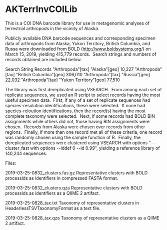 # AKTerrInvCOILib
This is a COI DNA barcode library for use in metagenomic analyses of terrestrial arthropods in the vicinity of Alaska.

Publicly available DNA barcode sequences and corresponding specimen data of arthropods from Alaska, Yukon Territory, British Columbia, and Russa were downloaded from BOLD (http://www.boldsystems.org/) on March 15, 2019, yielding 415,779 records.  Search strings and numbers of records obtained are included below.

Search String                             Records
"Arthropoda"[tax] "Alaska"[geo]            10,227
"Arthropoda"[tax] "British Columbia"[geo] 306,010
"Arthropoda"[tax] "Russia"[geo]            22,032
"Arthropoda"[tax] "Yukon Territory"[geo]   77,510

The library was first dereplicated using VSEARCH.  From among each set of replicate sequences, we used an R script to select records having the most useful specimen data.  First, if any of a set of replicate sequences had species-resolution identifications, these were selected.  If none had species-reloution identifications, then the record(s) having the most complete taxonomy were selected.  Next, if some records had BOLD BIN assignments while others did not, those having BIN assignments were chosen.  Records from Alaska were chosen over records from other regions.  Finally, if more than one record met all of these criteria, one record was randomly chosen using the sample function of R.  Finally, the dereplicated sequences were clustered using VSEARCH with options "--cluster_fast with options --iddef 0 --id 0.99", yielding a reference library of 140,244 sequences.

Files:

2019-03-25-0832_clusters.fas.gz
Representative clusters with BOLD processids as identifiers in compressed FASTA format.  

2019-03-25-0832_clusters.qza
Representative clusters with BOLD processids as identifiers as a QIIME 2 artifact.

2019-03-25-0828_tax.txt
Taxonomy of representative clusters in HeaderlessTSVTaxonomyFormat as a text file.

2019-03-25-0828_tax.qza
Taxonomy of representative clusters as a QIIME 2 artifact.

